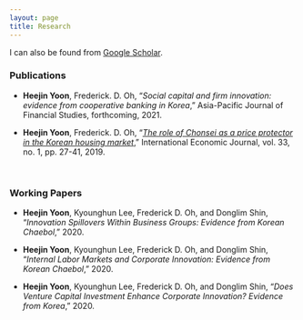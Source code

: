```yaml
---
layout: page
title: Research
---
```



I can also be found from [Google Scholar](https://scholar.google.com/citations?user=yoon09269).



### Publications

- **Heejin Yoon**, Frederick. D. Oh, “_Social capital and firm innovation: evidence from cooperative banking in Korea_,” Asia-Pacific Journal of Financial Studies, forthcoming, 2021.

- **Heejin Yoon**, Frederick. D. Oh, “[_The role of Chonsei as a price protector in the Korean housing market_](https://doi.org/10.1080/10168737.2019.1570300),” International Economic Journal, vol. 33, no. 1, pp. 27-41, 2019. 
<br/>

### Working Papers

- **Heejin Yoon**, Kyounghun Lee, Frederick D. Oh, and Donglim Shin, “_Innovation  Spillovers  Within  Business  Groups:   Evidence  from  Korean  Chaebol_,” 2020.

- **Heejin Yoon**, Kyounghun Lee, Frederick D. Oh, and Donglim Shin, “_Internal Labor Markets and Corporate Innovation: Evidence from Korean Chaebol_,” 2020.

- **Heejin Yoon**, Kyounghun Lee, Frederick D. Oh, and Donglim Shin, “_Does  Venture  Capital  Investment  Enhance  Corporate  Innovation? Evidence from Korea_,” 2020.
